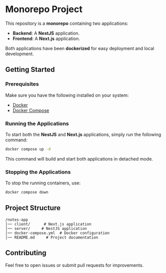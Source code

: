 # Monorepo Project

This repository is a **monorepo** containing two applications:

- **Backend**: A **NestJS** application.
- **Frontend**: A **Next.js** application.

Both applications have been **dockerized** for easy deployment and local development.

## Getting Started

### Prerequisites

Make sure you have the following installed on your system:

- [Docker](https://www.docker.com/)
- [Docker Compose](https://docs.docker.com/compose/install/)

### Running the Applications

To start both the **NestJS** and **Next.js** applications, simply run the following command:

```sh
docker compose up -d
```

This command will build and start both applications in detached mode.

### Stopping the Applications

To stop the running containers, use:

```sh
docker compose down
```

## Project Structure

```
/notes-app
│── client/      # Next.js application
│── server/     # NestJS application
│── docker-compose.yml  # Docker configuration
│── README.md     # Project documentation
```

## Contributing

Feel free to open issues or submit pull requests for improvements.
